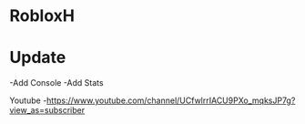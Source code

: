 # RobloxH

# Update
-Add Console
-Add Stats

Youtube
-https://www.youtube.com/channel/UCfwlrrIACU9PXo_mqksJP7g?view_as=subscriber
